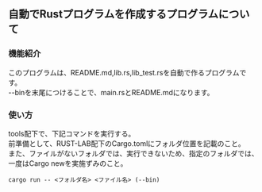 ## 自動でRustプログラムを作成するプログラムについて
### 機能紹介
このプログラムは、README.md,lib.rs,lib_test.rsを自動で作るプログラムです。  
--binを末尾につけることで、main.rsとREADME.mdになります。

### 使い方
tools配下で、下記コマンドを実行する。  
前準備として、RUST-LAB配下のCargo.tomlにフォルダ位置を記載のこと。  
また、ファイルがないフォルダでは、実行できないため、指定のフォルダでは、一度はCargo newを実施ずみのこと。
```console
cargo run -- <フォルダ名> <ファイル名> (--bin)
```